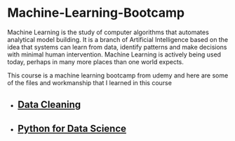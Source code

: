 # Machine-Learning-Bootcamp
Machine Learning is the study of computer algorithms that automates analytical model building. 
It is a branch of Artificial Intelligence based on the idea that systems can learn from data, identify patterns and make decisions with minimal human intervention.
Machine Learning is actively being used today, perhaps in many more places than one world expects.

This course is a machine learning bootcamp from udemy and here are some of the files and workmanship that I learned in this course

* ## [Data Cleaning](https://github.com/HarryMaringanT/Machine-Learning-Bootcamp/tree/master/Data%20Cleaning)
* ## [Python for Data Science]()
